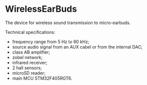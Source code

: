 # WirelessEarBuds
The device for wireless sound transmission to micro-earbuds.

Technical specifications:
- frequency range from 5 Hz to 90 kHz;
- source audio signal from an AUX cabel or from the internal DAC;
- class AB amplifier;
- zobel network;
- infrared receiver;
- 2 hall sensors; 
- microSD reader;
- main MCU STM32F405RGT6.
